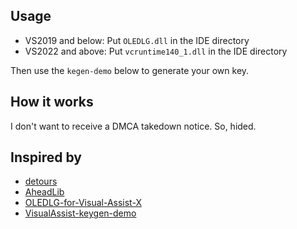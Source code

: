 ## Usage
- VS2019 and below: Put `OLEDLG.dll` in the IDE directory
- VS2022 and above: Put `vcruntime140_1.dll` in the IDE directory

Then use the `kegen-demo` below to generate your own key.

## How it works
I don't want to receive a DMCA takedown notice. So, hided.

## Inspired by 
- [detours](https://github.com/microsoft/Detours)
- [AheadLib](https://github.com/strivexjun/AheadLib-x86-x64)
- [OLEDLG-for-Visual-Assist-X](https://github.com/lvtx/OLEDLG-for-Visual-Assist-X)
- [VisualAssist-keygen-demo](https://github.com/DoubleLabyrinth/VisualAssist-keygen-demo)
